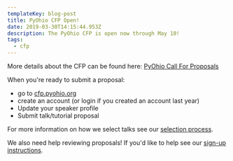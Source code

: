 ```yaml
---
templateKey: blog-post
title: PyOhio CFP Open!
date: 2019-03-30T14:15:44.953Z
description: The PyOhio CFP is open now through May 10!
tags:
  - cfp
---
```

More details about the CFP can be found here: [PyOhio Call For Proposals](/speak/cfp/)

When you're ready to submit a proposal:

* go to [cfp.pyohio.org](https://cfp.pyohio.org/)
* create an account (or login if you created an account last year)
* Update your speaker profile
* Submit talk/tutorial proposal

For more information on how we select talks see our [selection process](/speak/selection-process).

We also need help reviewing proposals! If you'd like to help see our [sign-up instructions](/speak/review-proposals).
